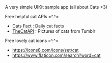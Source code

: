 A very simple UIKit sample app (all about Cats <3)

Free helpful cat APIs =^.^=
+ [Cats Fact](https://alexwohlbruck.github.io/cat-facts/) : Daily cat facts
+ [TheCatAPI](https://thecatapi.com) : Pictures of cats from Tumblr

Free lovely cat icons =^.^=
+ https://icons8.com/icons/set/cat
+ https://www.flaticon.com/search?word=cat
